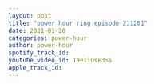 ```yaml
---
layout: post
title: "power hour ring episode 211201"
date: 2021-01-28
categories: power-hour
author: power-hour
spotify_track_id: 
youtube_video_id: T9e1iQsF3Ss
apple_track_id: 
---
```

